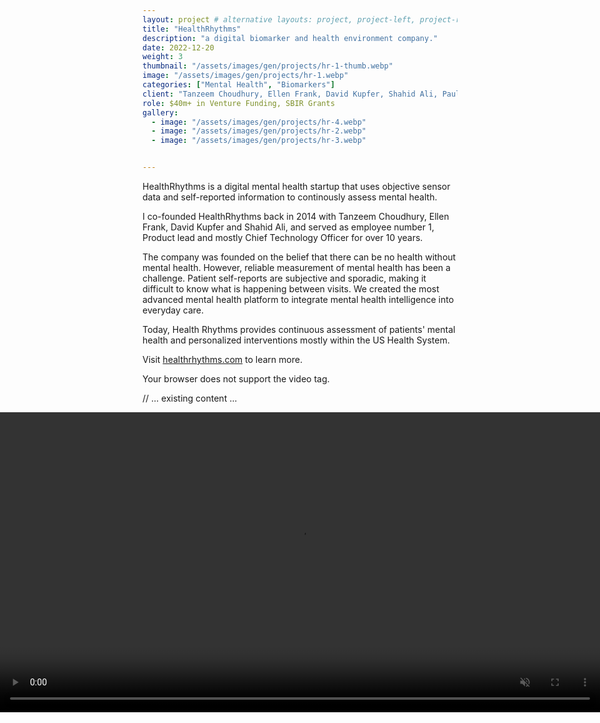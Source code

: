 ```yaml
---
layout: project # alternative layouts: project, project-left, project-right, project-top
title: "HealthRhythms"
description: "a digital biomarker and health environment company."
date: 2022-12-20
weight: 3
thumbnail: "/assets/images/gen/projects/hr-1-thumb.webp"
image: "/assets/images/gen/projects/hr-1.webp"
categories: ["Mental Health", "Biomarkers"]
client: "Tanzeem Choudhury, Ellen Frank, David Kupfer, Shahid Ali, Paul Gilbert"
role: $40m+ in Venture Funding, SBIR Grants 
gallery:
  - image: "/assets/images/gen/projects/hr-4.webp"
  - image: "/assets/images/gen/projects/hr-2.webp"
  - image: "/assets/images/gen/projects/hr-3.webp"


---
```


HealthRhythms is a digital mental health startup that uses objective sensor data and self-reported information to continously assess mental health. 

I co-founded HealthRhythms back in 2014 with Tanzeem Choudhury, Ellen Frank, David Kupfer and Shahid Ali, and served as employee number 1, Product lead and mostly Chief Technology Officer for over 10 years.  

The company was founded on the belief that  there can be no health without mental health. However, reliable measurement of mental health has been a challenge. Patient self-reports are subjective and sporadic, making it difficult to know what is happening between visits. We  created the most advanced mental health platform to integrate mental health intelligence into everyday care. 

Today, Health Rhythms provides continuous assessment of patients' mental health and personalized interventions mostly within the US Health System. 

Visit <a href="https://healthrhythms.com">healthrhythms.com</a> to learn more.


  <source src="/assets/videos/hr-video1.mp4" type="video/mp4">
  Your browser does not support the video tag.
</video>






// ... existing content ...

<video autoplay loop muted playsinline style="width: 100vw; max-width: 100vw; height: auto; position: relative; left: 50%; right: 50%; margin-left: -50vw; margin-right: -50vw; transform: rotate(0deg);">
  <source src="/assets/videos/hr-video1.mp4" type="video/mp4">
  Your browser does not support the video tag.
</video>
